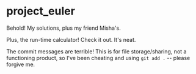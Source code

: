 # project_euler

Behold! My solutions, plus my friend Misha's. 

Plus, the run-time calculator! Check it out. It's neat.

The commit messages are terrible! This is for file storage/sharing, not a functioning product, so I've been cheating and using `git add .` -- please forgive me.
